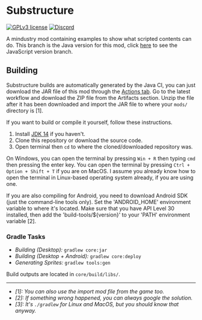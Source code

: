 # Substructure

[![GPLv3 license](https://img.shields.io/badge/License-GPLv3-blue.svg)](http://perso.crans.org/besson/LICENSE.html)
[![Discprd](https://img.shields.io/discord/704355237246402721.svg?color=7289da&label=de_server&logo=discord&style=flat-square)](https://discord.gg/RCCVQFW)

A mindustry mod containing examples to show what scripted contents can do. This branch is the Java version for this mod, click [here](https://github.com/Gdeft/substructure/tree/6.0) to see the JavaScript version branch.

## Building

Substructure builds are automatically generated by the Java CI, you can just download the JAR file of this mod through the [Actions tab](https://github.com/Gdeft/substructure/actions). Go to the latest workflow and download the ZIP file from the Artifacts section. Unzip the file after it has been downloaded and import the JAR file to where your `mods/` directory is [1].

If you want to build or compile it yourself, follow these instructions.

1. Install [JDK 14](https://adoptopemjdk.net/) if you haven't.
2. Clone this repository or download the source code.
3. Open terminal then `cd` to where the cloned/downloaded repository was.

On Windows, you can open the terminal by pressing `Win + R` then typing `cmd` then pressing the enter key. You can open the terminal by pressing `Ctrl + Option + Shift + T` if you are on MacOS. I assume you already know how to open the terminal in Linux-based operating system already, if you are using one.

If you are also compiling for Android, you need to download Android SDK (just the command-line tools only). Set the 'ANDROID_HOME' environment variable to where it's located. Make sure that you have API Level 30 installed, then add the 'build-tools/${version}' to your 'PATH' environment variable [2].

### Gradle Tasks

- _Building (Desktop):_ `gradlew core:jar`
- _Building (Desktop + Android):_ `gradlew core:deploy`
- _Generating Sprites:_ `gradlew tools:gen`

Build outputs are located in `core/build/libs/`.

---

- *[1]: You can also use the import mod file from the game too.*
- *[2]: If something wrong happened, you can always google the solution.*
- *[3]: It's `./gradlew` for Linux and MacOS, but you should know that anyway.*

